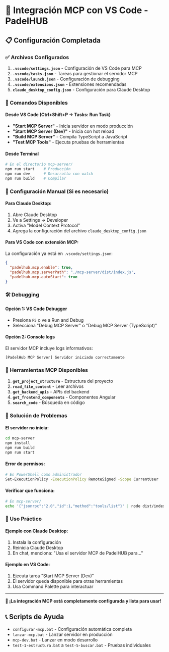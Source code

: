 # 🔧 Integración MCP con VS Code - PadelHUB

## 📋 Configuración Completada

### ✅ Archivos Configurados

1. **`.vscode/settings.json`** - Configuración de VS Code para MCP
2. **`.vscode/tasks.json`** - Tareas para gestionar el servidor MCP  
3. **`.vscode/launch.json`** - Configuración de debugging
4. **`.vscode/extensions.json`** - Extensiones recomendadas
5. **`claude_desktop_config.json`** - Configuración para Claude Desktop

### 🚀 Comandos Disponibles

#### Desde VS Code (Ctrl+Shift+P → Tasks: Run Task)

- **"Start MCP Server"** - Inicia servidor en modo producción
- **"Start MCP Server (Dev)"** - Inicia con hot reload 
- **"Build MCP Server"** - Compila TypeScript a JavaScript
- **"Test MCP Tools"** - Ejecuta pruebas de herramientas

#### Desde Terminal

```bash
# En el directorio mcp-server/
npm run start    # Producción
npm run dev      # Desarrollo con watch
npm run build    # Compilar
```

### 🔧 Configuración Manual (Si es necesario)

#### Para Claude Desktop:

1. Abre Claude Desktop
2. Ve a Settings → Developer  
3. Activa "Model Context Protocol"
4. Agrega la configuración del archivo `claude_desktop_config.json`

#### Para VS Code con extensión MCP:

La configuración ya está en `.vscode/settings.json`:

```json
{
  "padelhub.mcp.enable": true,
  "padelhub.mcp.serverPath": "./mcp-server/dist/index.js",
  "padelhub.mcp.autoStart": true
}
```

### 🛠️ Debugging

#### Opción 1: VS Code Debugger
- Presiona `F5` o ve a Run and Debug
- Selecciona "Debug MCP Server" o "Debug MCP Server (TypeScript)"

#### Opción 2: Console logs
El servidor MCP incluye logs informativos:
```
[PadelHub MCP Server] Servidor iniciado correctamente
```

### 🔌 Herramientas MCP Disponibles

1. **`get_project_structure`** - Estructura del proyecto
2. **`read_file_content`** - Leer archivos  
3. **`get_backend_apis`** - APIs del backend
4. **`get_frontend_components`** - Componentes Angular
5. **`search_code`** - Búsqueda en código

### 🚨 Solución de Problemas

#### El servidor no inicia:
```bash
cd mcp-server
npm install
npm run build
npm run start
```

#### Error de permisos:
```bash
# En PowerShell como administrador
Set-ExecutionPolicy -ExecutionPolicy RemoteSigned -Scope CurrentUser
```

#### Verificar que funciona:
```bash
# En mcp-server/
echo '{"jsonrpc":"2.0","id":1,"method":"tools/list"}' | node dist/index.js
```

### 📖 Uso Práctico

#### Ejemplo con Claude Desktop:
1. Instala la configuración
2. Reinicia Claude Desktop  
3. En chat, menciona: "Usa el servidor MCP de PadelHUB para..."

#### Ejemplo en VS Code:
1. Ejecuta tarea "Start MCP Server (Dev)"
2. El servidor queda disponible para otras herramientas
3. Usa Command Palette para interactuar

---

**🎯 ¡La integración MCP está completamente configurada y lista para usar!**

## 📞 Scripts de Ayuda

- `configurar-mcp.bat` - Configuración automática completa
- `lanzar-mcp.bat` - Lanzar servidor en producción  
- `mcp-dev.bat` - Lanzar en modo desarrollo
- `test-1-estructura.bat` a `test-5-buscar.bat` - Pruebas individuales
